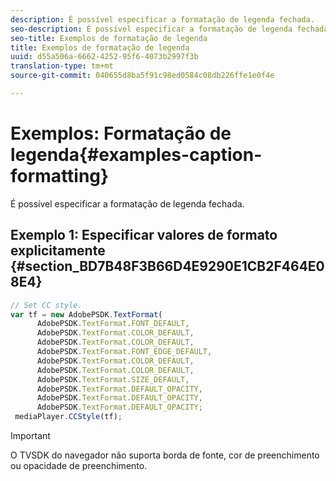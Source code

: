 ```yaml
---
description: É possível especificar a formatação de legenda fechada.
seo-description: É possível especificar a formatação de legenda fechada.
seo-title: Exemplos de formatação de legenda
title: Exemplos de formatação de legenda
uuid: d55a506a-6662-4252-95f6-4073b2997f3b
translation-type: tm+mt
source-git-commit: 040655d8ba5f91c98ed0584c08db226ffe1e0f4e

---
```



# Exemplos: Formatação de legenda{#examples-caption-formatting}

É possível especificar a formatação de legenda fechada.

## Exemplo 1: Especificar valores de formato explicitamente {#section_BD7B48F3B66D4E9290E1CB2F464E08E4}

```js
// Set CC style. 
var tf = new AdobePSDK.TextFormat( 
      AdobePSDK.TextFormat.FONT_DEFAULT, 
      AdobePSDK.TextFormat.COLOR_DEFAULT, 
      AdobePSDK.TextFormat.COLOR_DEFAULT, 
      AdobePSDK.TextFormat.FONT_EDGE_DEFAULT, 
      AdobePSDK.TextFormat.COLOR_DEFAULT, 
      AdobePSDK.TextFormat.COLOR_DEFAULT, 
      AdobePSDK.TextFormat.SIZE_DEFAULT, 
      AdobePSDK.TextFormat.DEFAULT_OPACITY, 
      AdobePSDK.TextFormat.DEFAULT_OPACITY, 
      AdobePSDK.TextFormat.DEFAULT_OPACITY; 
 mediaPlayer.CCStyle(tf);
```

>[!IMPORTANT]
>
>O TVSDK do navegador não suporta borda de fonte, cor de preenchimento ou opacidade de preenchimento.

